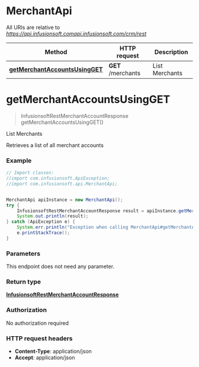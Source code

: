 # MerchantApi

All URIs are relative to *https://api.infusionsoft.comapi.infusionsoft.com/crm/rest*

Method | HTTP request | Description
------------- | ------------- | -------------
[**getMerchantAccountsUsingGET**](MerchantApi.md#getMerchantAccountsUsingGET) | **GET** /merchants | List Merchants


<a name="getMerchantAccountsUsingGET"></a>
# **getMerchantAccountsUsingGET**
> InfusionsoftRestMerchantAccountResponse getMerchantAccountsUsingGET()

List Merchants

Retrieves a list of all merchant accounts

### Example
```java
// Import classes:
//import com.infusionsoft.ApiException;
//import com.infusionsoft.api.MerchantApi;


MerchantApi apiInstance = new MerchantApi();
try {
    InfusionsoftRestMerchantAccountResponse result = apiInstance.getMerchantAccountsUsingGET();
    System.out.println(result);
} catch (ApiException e) {
    System.err.println("Exception when calling MerchantApi#getMerchantAccountsUsingGET");
    e.printStackTrace();
}
```

### Parameters
This endpoint does not need any parameter.

### Return type

[**InfusionsoftRestMerchantAccountResponse**](InfusionsoftRestMerchantAccountResponse.md)

### Authorization

No authorization required

### HTTP request headers

 - **Content-Type**: application/json
 - **Accept**: application/json

